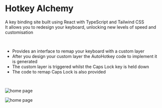 # Hotkey Alchemy

A key binding site built using React with TypeScript and Tailwind CSS  
It allows you to redesign your keyboard, unlocking new levels of speed and customisation  
  
<br/>
  
* Provides an interface to remap your keyboard with a custom layer
* After you design your custom layer the AutoHotkey code to implement it is generated
* The custom layer is triggered whilst the Caps Lock key is held down
* The code to remap Caps Lock is also provided

<br/>

![home page](https://imgur.com/A2VrVlw.png?raw=true)

![home page](https://imgur.com/rB6Hb0X.png?raw=true)
